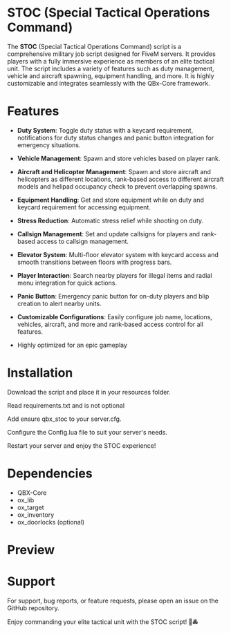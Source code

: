 # STOC (Special Tactical Operations Command)

The **STOC** (Special Tactical Operations Command) script is a comprehensive military job script designed for FiveM servers. It provides players with a fully immersive experience as members of an elite tactical unit. The script includes a variety of features such as duty management, vehicle and aircraft spawning, equipment handling, and more. It is highly customizable and integrates seamlessly with the QBx-Core framework.

# Features
 - **Duty System**: Toggle duty status with a keycard requirement, notifications for duty status changes and panic button integration for emergency situations.

 - **Vehicle Management**: Spawn and store vehicles based on player rank.

 - **Aircraft and Helicopter Management**: Spawn and store aircraft and helicopters as different locations, rank-based access to different aircraft models and helipad occupancy check to prevent overlapping spawns.

 - **Equipment Handling**: Get and store equipment while on duty and keycard requirement for accessing equipment.

 - **Stress Reduction**: Automatic stress relief while shooting on duty.

 - **Callsign Management**: Set and update callsigns for players and rank-based access to callsign management.

 - **Elevator System**: Multi-floor elevator system with keycard access and smooth transitions between floors with progress bars.

 - **Player Interaction**: Search nearby players for illegal items and radial menu integration for quick actions.

 - **Panic Button**: Emergency panic button for on-duty players and blip creation to alert nearby units.

 - **Customizable Configurations**: Easily configure job name, locations, vehicles, aircraft, and more and rank-based access control for all features.

 - Highly optimized for an epic gameplay

# Installation
Download the script and place it in your resources folder.

Read requirements.txt and is not optional

Add ensure qbx_stoc to your server.cfg.

Configure the Config.lua file to suit your server's needs.

Restart your server and enjoy the STOC experience!

# Dependencies
 - QBX-Core
 - ox_lib
 - ox_target
 - ox_inventory
 - ox_doorlocks (optional)

# Preview


# Support
For support, bug reports, or feature requests, please open an issue on the GitHub repository.

Enjoy commanding your elite tactical unit with the STOC script! 🚁🚔
